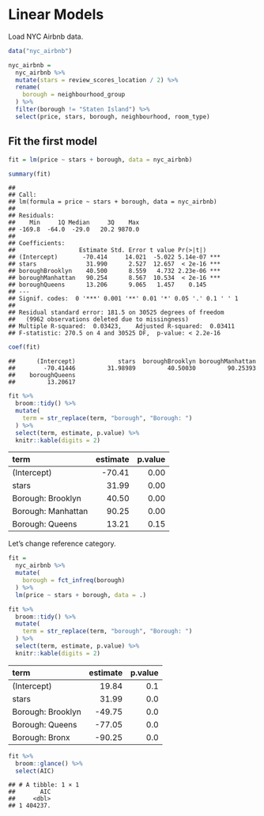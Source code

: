 Linear Models
================

Load NYC Airbnb data.

``` r
data("nyc_airbnb")

nyc_airbnb =
  nyc_airbnb %>% 
  mutate(stars = review_scores_location / 2) %>% 
  rename(
    borough = neighbourhood_group
  ) %>% 
  filter(borough != "Staten Island") %>% 
  select(price, stars, borough, neighbourhood, room_type)
```

## Fit the first model

``` r
fit = lm(price ~ stars + borough, data = nyc_airbnb)

summary(fit)
```

    ## 
    ## Call:
    ## lm(formula = price ~ stars + borough, data = nyc_airbnb)
    ## 
    ## Residuals:
    ##    Min     1Q Median     3Q    Max 
    ## -169.8  -64.0  -29.0   20.2 9870.0 
    ## 
    ## Coefficients:
    ##                  Estimate Std. Error t value Pr(>|t|)    
    ## (Intercept)       -70.414     14.021  -5.022 5.14e-07 ***
    ## stars              31.990      2.527  12.657  < 2e-16 ***
    ## boroughBrooklyn    40.500      8.559   4.732 2.23e-06 ***
    ## boroughManhattan   90.254      8.567  10.534  < 2e-16 ***
    ## boroughQueens      13.206      9.065   1.457    0.145    
    ## ---
    ## Signif. codes:  0 '***' 0.001 '**' 0.01 '*' 0.05 '.' 0.1 ' ' 1
    ## 
    ## Residual standard error: 181.5 on 30525 degrees of freedom
    ##   (9962 observations deleted due to missingness)
    ## Multiple R-squared:  0.03423,    Adjusted R-squared:  0.03411 
    ## F-statistic: 270.5 on 4 and 30525 DF,  p-value: < 2.2e-16

``` r
coef(fit)
```

    ##      (Intercept)            stars  boroughBrooklyn boroughManhattan 
    ##        -70.41446         31.98989         40.50030         90.25393 
    ##    boroughQueens 
    ##         13.20617

``` r
fit %>% 
  broom::tidy() %>% 
  mutate(
    term = str_replace(term, "borough", "Borough: ")
  ) %>% 
  select(term, estimate, p.value) %>% 
  knitr::kable(digits = 2)
```

| term               | estimate | p.value |
|:-------------------|---------:|--------:|
| (Intercept)        |   -70.41 |    0.00 |
| stars              |    31.99 |    0.00 |
| Borough: Brooklyn  |    40.50 |    0.00 |
| Borough: Manhattan |    90.25 |    0.00 |
| Borough: Queens    |    13.21 |    0.15 |

Let’s change reference category.

``` r
fit = 
  nyc_airbnb %>% 
  mutate(
    borough = fct_infreq(borough)
  ) %>% 
  lm(price ~ stars + borough, data = .)

fit %>% 
  broom::tidy() %>% 
  mutate(
    term = str_replace(term, "borough", "Borough: ")
  ) %>% 
  select(term, estimate, p.value) %>% 
  knitr::kable(digits = 2)
```

| term              | estimate | p.value |
|:------------------|---------:|--------:|
| (Intercept)       |    19.84 |     0.1 |
| stars             |    31.99 |     0.0 |
| Borough: Brooklyn |   -49.75 |     0.0 |
| Borough: Queens   |   -77.05 |     0.0 |
| Borough: Bronx    |   -90.25 |     0.0 |

``` r
fit %>% 
  broom::glance() %>% 
  select(AIC)
```

    ## # A tibble: 1 × 1
    ##       AIC
    ##     <dbl>
    ## 1 404237.
